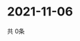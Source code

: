 # 2021-11-06
  共 0条

  <!-- BEGIN -->
  <!-- 最后更新时间Sat Nov 06 2021 19:02:28 GMT+0000 (Coordinated Universal Time) -->
  
  <!-- END -->
  
  